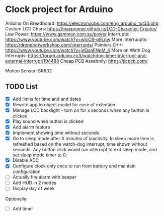 # Clock project for Arduino 

Arduino On Breadboard: https://electronoobs.com/eng_arduino_tut33.php
Custom LCD Chars: https://maxpromer.github.io/LCD-Character-Creator/
Low Power: https://www.gammon.com.au/power
Interrupts: https://www.youtube.com/watch?v=wIcC8-g9Lnw
More Interruupts: https://dronebotworkshop.com/interrupts/
Pointers C++: https://www.youtube.com/watch?v=jdQaaFNpM_4
More on Wath Dog Interrupts: https://forum.arduino.cc/t/watchdog-timer-interrupt-and-external-interrupt/194488
Cheap PCB Assebmly: https://jlcpcb.com/

Motion Sensor: SR602 

## TODO List
- [x] Add limits for time and and dates
- [x] Rewrite app to object model for ease of extention
- [x] Manage LCD backlight - turn on for x seconds when any button is clicked
- [x] Play sound when button is clicked
- [x] Add alarm feature
- [x] Implement showing time without seconds
- [x] Go to sleep mode after X minutes of inactivity. In sleep mode time is refreshed based on the watch-dog interrupt, time shown without seconds. Any button click would run interrupt to exit sleep mode, and set sleep mode timer to 0; 
- [x] Disable ADC
- [x] Configure clock only once to run from battery and maintain configuration
- [ ] Actually fire alarm with beeper
- [ ] Add HUD in 2 modes
- [ ] Display day of week

Optionally: 
- [ ] Add timer